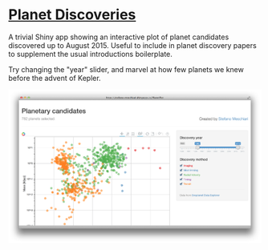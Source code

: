 # [Planet Discoveries](https://stefano-meschiari.shinyapps.io/PlanetPlot)
A trivial Shiny app showing an interactive plot of planet candidates discovered up to August 2015. Useful to include in planet discovery papers to supplement the usual introductions boilerplate.

Try changing the "year" slider, and marvel at how few planets we knew before the advent of Kepler.

[![Screenshot](planet.png)](https://stefano-meschiari.shinyapps.io/PlanetPlot)


